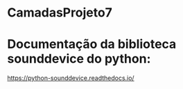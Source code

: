 # CamadasProjeto7

# Documentação da biblioteca sounddevice do python:

https://python-sounddevice.readthedocs.io/
